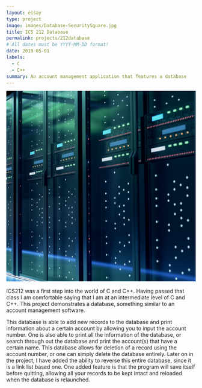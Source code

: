 ```yaml
---
layout: essay
type: project
image: images/Database-SecuritySquare.jpg
title: ICS 212 Database
permalink: projects/212database
# All dates must be YYYY-MM-DD format!
date: 2019-05-01
labels:
  - C
  - C++
summary: An account management application that features a database
---
```


<img class="ui medium right floated rounded image" src="../images/Database-SecuritySquare.jpg">

  ICS212 was a first step into the world of C and C++. Having passed that class I am comfortable saying that I am at an intermediate level of C and C++. This project demonstrates a database, something similar to an account management software.
  
  This database is able to add new records to the database and print information about a certain account by allowing you to input the account number. One is also able to print all the information of the database, or search through out the database and print the account(s) that have a certain name. This database allows for deletion of a record using the account number, or one can simply delete the database entirely. Later on in the project, I have added the ability to reverse this entire database, since it is a link list based one. One added feature is that the program will save itself before quitting, allowing all your records to be kept intact and reloaded when the database is relaunched.

